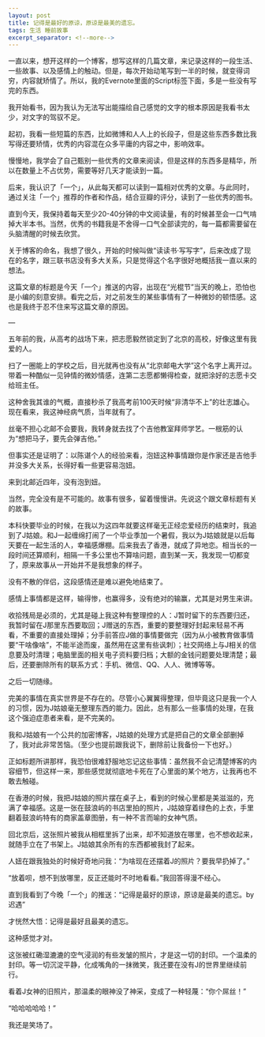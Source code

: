 ```yaml
---
layout: post
title: 记得是最好的原谅，原谅是最美的遗忘。
tags: 生活 睡前故事
excerpt_separator: <!--more-->
---
```

一直以来，想开这样的一个博客，想写这样的几篇文章，来记录这样的一段生活、一些故事、以及感情上的触动。但是，每次开始动笔写到一半的时候，就变得词穷，内容就矫情了。所以，我的Evernote里面的Script标签下面，多是一些没有写完的东西。

我开始看书，因为我认为无法写出能描绘自己感觉的文字的根本原因是我看书太少，对文字的驾驭不足。

<!--more-->

起初，我看一些短篇的东西，比如微博和人人上的长段子，但是这些东西多数比我写得还要矫情，优秀的内容混在众多平庸的内容之中，影响效率。

慢慢地，我学会了自己甄别一些优秀的文章来阅读，但是这样的东西多是精华，所以在数量上不占优势，需要等好几天才能读到一篇。

后来，我认识了「一个」，从此每天都可以读到一篇相对优秀的文章。与此同时，通过关注「一个」推荐的作者和作品，结合豆瓣的评分，读到了一些优秀的图书。

直到今天，我保持着每天至少20-40分钟的中文阅读量，有的时候甚至会一口气啃掉大半本书。当然，优秀的书籍我是不舍得一口气全部读完的，每一篇都需要留在头脑清醒的时候去欣赏。

关于博客的命名，我想了很久，开始的时候叫做“读读书·写写字”，后来改成了现在的名字，跟三联书店没有多大关系，只是觉得这个名字很好地概括我一直以来的想法。

这篇文章的标题是今天「一个」推送的内容，出现在“光棍节”当天的晚上，恐怕也是小编的刻意安排。看完之后，对之前发生的某些事情有了一种微妙的顿悟感。这也是我终于忍不住来写这篇文章的原因。

—

五年前的我，从高考的战场下来，把志愿毅然锁定到了北京的高校，好像这里有我爱的人。

扫了一圈能上的学校之后，目光就再也没有从“北京邮电大学”这个名字上离开过。带着一种酷似一见钟情的微妙情感，连第二志愿都懒得检查，就把涂好的志愿卡交给班主任。

这种舍我其谁的气概，直接秒杀了我高考前100天时候“非清华不上”的壮志雄心。现在看来，我这神经病气质，当年就有了。

丝毫不担心北邮不会要我，我转身就去找了个吉他教室拜师学艺。一根筋的认为“想把马子，要先会弹吉他。”

但事实还是证明了：以陈谌个人的经验来看，泡妞这种事情跟你是作家还是吉他手并没多大关系，长得好看一些更容易泡妞。

来到北邮近四年，没有泡到妞。

当然，完全没有是不可能的。故事有很多，留着慢慢讲。先说这个跟文章标题有关的故事。

本科快要毕业的时候，在我以为这四年就要这样毫无正经恋爱经历的结束时，我追到了J姑娘。和J一起缠绵打闹了一个毕业季加一个暑假，我以为J姑娘就是以后每天要在一起生活的人，幸福感爆棚。后来我去了香港，就成了异地恋。相当长的一段时间还算顺利，相隔一千多公里也不算啥问题，直到某一天，我发现一切都变了，原来故事从一开始并不是我想象的样子。

没有不散的伴侣，这段感情还是难以避免地结束了。

感情上事情都是这样，输得惨，也赢得多，没有绝对的输赢，尤其是对男生来讲。

收拾残局是必须的，尤其是碰上我这种有整理控的人：J暂时留下的东西要归还，我暂时留在J那里东西要取回；J赠送的东西，重要的要整理好封起来轻易不再看，不重要的直接处理掉；分手前答应J做的事情要做完（因为从小被教育做事情要“干啥像啥”，不能半途而废，虽然用在这里有些讽刺）；社交网络上与J相关的信息要及时清理；电脑里面的相关电子资料要归档；大额的金钱问题要处理清楚；最后，还要删除所有的联系方式：手机、微信、QQ、人人、微博等等。

之后一切随缘。

完美的事情在真实世界是不存在的。尽管小心翼翼得整理，但毕竟这只是我一个人的习惯，因为J姑娘毫无整理东西的能力。因此，总有那么一些事情的处理，在我这个强迫症患者来看，是不完美的。

我和J姑娘有一个公共的加密博客，J姑娘的处理方式是把自己的文章全部删掉了，我对此非常苦恼。（至少也提前跟我说下，删除前让我备份一下也好。）

正如标题所讲那样，我恐怕很难舒服地忘记这些事情：虽然我不会记清楚博客的内容细节，但这样一来，那些感觉就彻底地卡死在了心里面的某个地方，让我再也不敢去触碰。

在香港的时候，我把J姑娘的照片摆在桌子上，看到的时候心里都是美滋滋的，充满了幸福感。这是一张在鼓浪屿的书店里拍的照片，J姑娘穿着绿色的上衣，手里翻着鼓浪屿特有的商家盖章图册，有一种不言而喻的女神气质。

回北京后，这张照片被我从相框里拆了出来，却不知道放在哪里，也不想收起来，就随手立在了书架上。J姑娘其余所有的东西都被我封了起来。

人妞在跟我独处的时候好奇地问我：“为啥现在还摆着J的照片？要我早扔掉了。”

“放着呗，想不到放哪里，反正还能时不时地看看。”我回答得漫不经心。

直到我看到了今晚「一个」的推送：“记得是最好的原谅，原谅是最美的遗忘。by 迟遇”

才恍然大悟：记得是最好且最美的遗忘。

这种感觉才对。

这张被红磡湿漉漉的空气浸润的有些发皱的照片，才是这一切的封印。一个温柔的封印。等一切沉淀平静，化成嘴角的一抹微笑，我还要在没有J的世界里继续前行。

看着J女神的旧照片，那温柔的眼神没了神采，变成了一种轻蔑：“你个屌丝！”

“哈哈哈哈哈！”

我还是笑场了。
